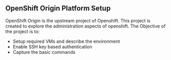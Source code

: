 ## OpenShift Origin Platform Setup

OpenShift Origin is the upstream project of Openshift. This project is created to explore the administration aspects of openshift. 
The Objective of the project is to:
- Setup required VMs and describe the environment
- Enable SSH key based authentication 
- Capture the basic commands


